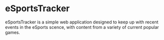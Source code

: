 # eSportsTracker

eSportsTracker is a simple web application designed to keep up with recent events in the eSports scence, with content from a variety of current popular games. 
